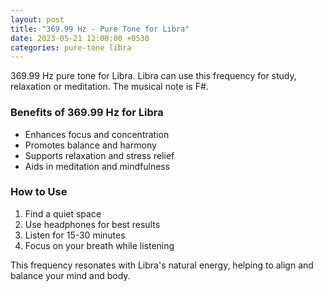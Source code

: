 ```yaml
---
layout: post
title: "369.99 Hz - Pure Tone for Libra"
date: 2023-05-21 12:00:00 +0530
categories: pure-tone libra
---
```


369.99 Hz pure tone for Libra. Libra can use this frequency for study, relaxation or meditation. The musical note is F#.

### Benefits of 369.99 Hz for Libra
- Enhances focus and concentration
- Promotes balance and harmony
- Supports relaxation and stress relief
- Aids in meditation and mindfulness

### How to Use
1. Find a quiet space
2. Use headphones for best results
3. Listen for 15-30 minutes
4. Focus on your breath while listening

This frequency resonates with Libra's natural energy, helping to align and balance your mind and body.